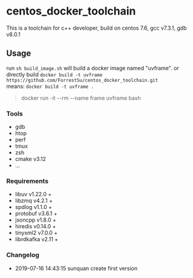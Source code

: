 # centos_docker_toolchain
This is a toolchain for c++ developer, build on centos 7.6, gcc v7.3.1, gdb v8.0.1

## Usage
run `sh build_image.sh` will build a docker image named "uvframe".
or directly build `docker build -t uvframe https://github.com/ForrestSu/centos_docker_toolchain.git`  
means: `docker build -t uvframe .`  

> docker run -it --rm --name frame uvframe bash

### Tools
- gdb
- htop
- perf
- tmux
- zsh
- cmake v3.12
- ...

### Requirements

- libuv v1.22.0 +
- libzmq v4.2.1 +
- spdlog v1.1.0 +
- protobuf v3.6.1 +
- jsoncpp v1.8.0 +
- hiredis v0.14.0 +
- tinyxml2 v7.0.0 +
- librdkafka v2.11 +


### Changelog

- 2019-07-16 14:43:15 sunquan create first version
